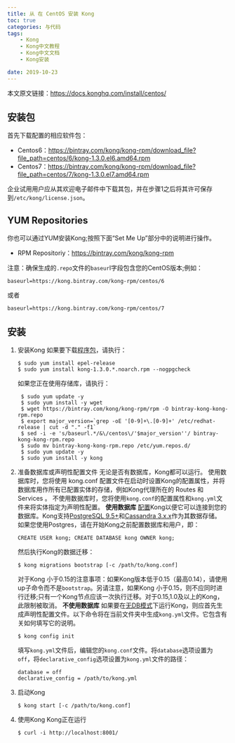 ```yaml
---
title: 从 在 CentOS 安装 Kong
toc: true
categories: 与代码
tags: 
	- Kong
	- Kong中文教程
	- Kong中文文档
	- Kong安装

date: 2019-10-23
---
```


 本文原文链接：https://docs.konghq.com/install/centos/

## 安装包

首先下载配置的相应软件包：
- Centos6：https://bintray.com/kong/kong-rpm/download_file?file_path=centos/6/kong-1.3.0.el6.amd64.rpm
- Centos7：https://bintray.com/kong/kong-rpm/download_file?file_path=centos/7/kong-1.3.0.el7.amd64.rpm

企业试用用户应从其欢迎电子邮件中下载其包，并在步骤1之后将其许可保存到`/etc/kong/license.json`。

## YUM Repositories

你也可以通过YUM安装Kong;按照下面“Set Me Up”部分中的说明进行操作。
- RPM Repositoriy：https://bintray.com/kong/kong-rpm

注意：确保生成的`.repo`文件的`baseur`l字段包含您的CentOS版本;例如：
```
baseurl=https://kong.bintray.com/kong-rpm/centos/6
```
或者
```
baseurl=https://kong.bintray.com/kong-rpm/centos/7
```

## 安装

1. 安装Kong
	如果要下载[程序包](https://docs.konghq.com/install/centos/#packages)，请执行：
	```
	$ sudo yum install epel-release
	$ sudo yum install kong-1.3.0.*.noarch.rpm --nogpgcheck
	```
	如果您正在使用存储库，请执行：
	```
     $ sudo yum update -y
     $ sudo yum install -y wget
     $ wget https://bintray.com/kong/kong-rpm/rpm -O bintray-kong-kong-rpm.repo
     $ export major_version=`grep -oE '[0-9]+\.[0-9]+' /etc/redhat-release | cut -d "." -f1`
     $ sed -i -e 's/baseurl.*/&\/centos\/'$major_version''/ bintray-kong-kong-rpm.repo
     $ sudo mv bintray-kong-kong-rpm.repo /etc/yum.repos.d/
     $ sudo yum update -y
     $ sudo yum install -y kong
	```

2. 准备数据库或声明性配置文件
	无论是否有数据库，Kong都可以运行。
	使用数据库时，您将使用	kong.conf	配置文件在启动时设置Kong的配置属性，并将数据库用作所有已配置实体的存储，例如Kong代理所在的 Routes 和 Services 。
	不使用数据库时，您将使用`kong.conf`的配置属性和`kong.yml`文件来将实体指定为声明性配置。
	**使用数据库**
	[配置](https://docs.konghq.com/1.3.x/configuration#database)Kong以便它可以连接到您的数据库。Kong支持[PostgreSQL 9.5+](http://www.postgresql.org/)和[Cassandra 3.x.x](http://cassandra.apache.org/)作为其数据存储。
	如果您使用Postgres，请在开始Kong之前配置数据库和用户，即：
	```
	CREATE USER kong; CREATE DATABASE kong OWNER kong;
	```
	然后执行Kong的数据迁移：
	```
	$ kong migrations bootstrap [-c /path/to/kong.conf]
	```
	对于Kong 小于0.15的注意事项：如果Kong版本低于0.15（最高0.14），请使用up子命令而不是`bootstrap`。另请注意，如果Kong 小于0.15，则不应同时进行迁移;只有一个Kong节点应该一次执行迁移。对于0.15,1.0及以上的Kong，此限制被取消。
	**不使用数据库**
	如果要在[无DB模式](https://docs.konghq.com/1.3.x/db-less-and-declarative-config/)下运行Kong，则应首先生成声明性配置文件。以下命令将在当前文件夹中生成`kong.yml`文件。它包含有关如何填写它的说明。
	```
	$ kong config init
	```
	填写`kong.yml`文件后，编辑您的`kong.conf`文件。将`database`选项设置为`off`，将`declarative_config`选项设置为`kong.yml`文件的路径：
	```
	database = off
	declarative_config = /path/to/kong.yml
	```

3. 启动Kong
	```
	$ kong start [-c /path/to/kong.conf]
	```

4. 使用Kong
	Kong正在运行
	```
	$ curl -i http://localhost:8001/
	```
    
      
    
    
    
    
    
    
    
    
    
    
    
    
    
    
    
    


